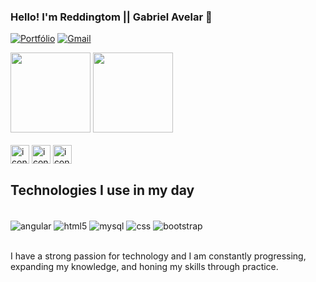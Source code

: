 
### Hello! I'm Reddingtom || Gabriel Avelar 👋

[![Portfólio](https://img.shields.io/website?label=Reddingtom.com&style=for-the-badge&url=https://sites.google.com/view/reddingtom)](https://sites.google.com/view/reddingtom/) [![Gmail](https://img.shields.io/badge/Gmail-D14836?style=for-the-badge&logo=gmail&logoColor=white)](mailto:gabriel.s.av707@gmail.com)

<div>
<img height="128em" src="https://github-readme-stats.vercel.app/api/top-langs/?username=reddingtom&layout=compact">
<img height="128em" src="https://github-readme-stats.vercel.app/api?username=reddingtom&show_icons=true&theme=onedark">
</div>

<div style="display: inline_block"><br/>
    <img align="center" alt="icon-java" height="30" wight="40" src="https://cdn.jsdelivr.net/gh/devicons/devicon@latest/icons/java/java-original.svg">
    <img align="center" alt="icon-python" height="30" wight="40" src="https://cdn.jsdelivr.net/gh/devicons/devicon@latest/icons/python/python-original.svg">
    <img align="center" alt="icon-javascript" height="30" wight="40" src="https://cdn.jsdelivr.net/gh/devicons/devicon@latest/icons/javascript/javascript-original.svg">
</div>

## Technologies I use in my day

<div style="display: inline_block"><br/>
    <img align="center" alt="angular" src="https://img.shields.io/badge/Angular-DD0031?style=for-the-badge&logo=angular&logoColor=white">
    <img align="center" alt="html5" src="https://img.shields.io/badge/HTML5-E34F26?style=for-the-badge&logo=html5&logoColor=white">
    <img align="center" alt="mysql" src="https://img.shields.io/badge/MySQL-005C84?style=for-the-badge&logo=mysql&logoColor=white">
    <img align="center" alt="css" src="https://img.shields.io/badge/CSS3-1572B6?style=for-the-badge&logo=css3&logoColor=white">
    <img align="center" alt="bootstrap" src="https://img.shields.io/badge/Bootstrap-563D7C?style=for-the-badge&logo=bootstrap&logoColor=white">
</div><br/>

I have a strong passion for technology and I am constantly progressing, expanding my knowledge, and honing my skills through practice.
